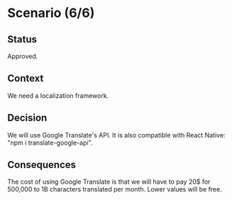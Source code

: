 # Scenario (6/6)
## Status

Approved. 

## Context

We need a localization framework. 

## Decision

We will use Google Translate's API. It is also compatible with React Native: "npm i translate-google-api". 

## Consequences

The cost of using Google Translate is that we will have to pay 20$ for 500,000 to 1B characters translated per month. Lower values will be free.
